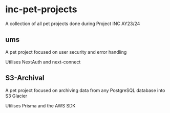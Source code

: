 # inc-pet-projects
A collection of all pet projects done during Project INC AY23/24

## ums
A pet project focused on user security and error handling

Utilises NextAuth and next-connect

## S3-Archival
A pet project focused on archiving data from any PostgreSQL database into S3 Glacier

Utilises Prisma and the AWS SDK